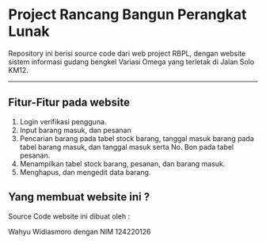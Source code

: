 <html>
  <head><strong><h1>Project Rancang Bangun Perangkat Lunak</h1></strong>
    <p>Repository ini berisi source code dari web project RBPL, dengan website sistem informasi gudang bengkel Variasi Omega yang terletak di Jalan Solo KM12.</p>
    <hr>
    </head>
    <body>
      <strong><h2>Fitur-Fitur pada website</h2></strong>
      <ol>
        <li>Login verifikasi pengguna.</li>
        <li>Input barang masuk, dan pesanan</li>
        <li>Pencarian barang pada tabel stock barang, tanggal masuk barang pada tabel barang masuk, dan tanggal masuk serta No. Bon pada tabel pesanan.</li>
        <li>Menampilkan tabel stock barang, pesanan, dan barang masuk.</li>
        <li>Menghapus, dan mengedit data barang.</li>
      </ol>
      <strong><h2>Yang membuat website ini ?</h2></strong>
      <p>Source Code website ini dibuat oleh :</p>
      <p>Wahyu Widiasmoro dengan NIM 124220126</p>
    </body>
</html>
